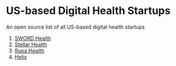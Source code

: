 # US-based Digital Health Startups
An open source list of all US-based digital health startups


1) [SWORD Health](http://www.swordhealth.com)
2) [Stellar Health](https://stellar.health/)
3) [Rupa Health](https://www.rupahealth.com/)
4) [Helix](https://www.helix.com)

